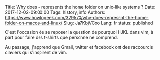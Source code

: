 Title: Why does <code>~</code> represents the home folder on unix-like systems ?
Date: 2017-12-02-09:00:00
Tags: history, info
Authors: https://www.howtogeek.com/329573/why-does-represent-the-home-folder-on-macos-and-linux/
Slug: Ja7KbjVCxo
Lang: fr
status: published

C'est l'occasion de se reposer la question de pourquoi HJKL dans vim,
à part pour faire des t-shirts que personne ne comprend.

Au passage, j'apprend que Gmail, twitter et facebook ont des raccourcis claviers qui s'inspirent de vim.
